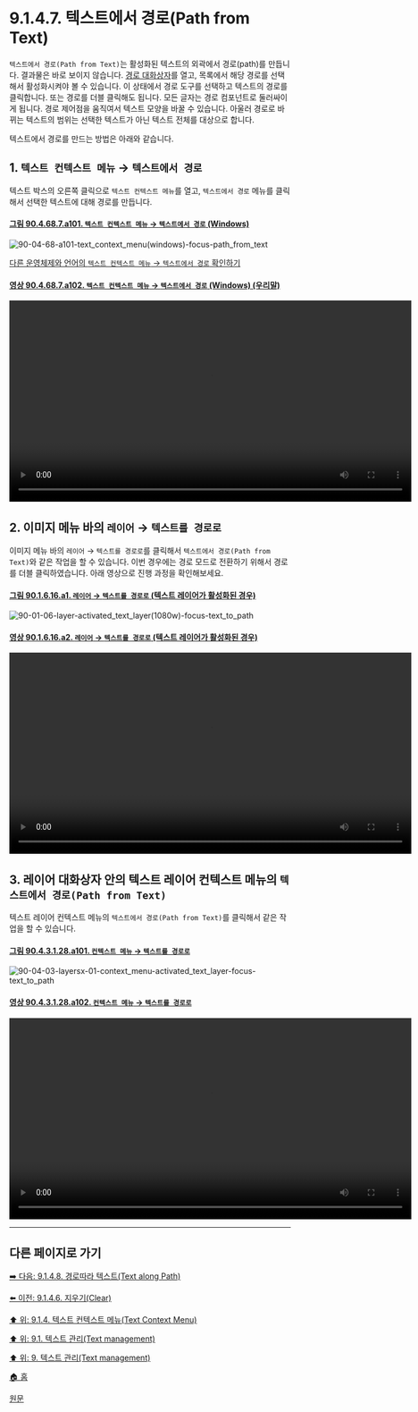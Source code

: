 # 9.1.4.7. 텍스트에서 경로(Path from Text)
`텍스트에서 경로(Path from Text)`는 활성화된 텍스트의 외곽에서 경로(path)를 만듭니다. 결과물은 바로 보이지 않습니다. [경로 대화상자](./15-02-03-paths-dialog.md)를 열고, 목록에서 해당 경로를 선택해서 활성화시켜야 볼 수 있습니다. 이 상태에서 경로 도구를 선택하고 텍스트의 경로를 클릭합니다. 또는 경로를 더블 클릭해도 됩니다. 모든 글자는 경로 컴포넌트로 둘러싸이게 됩니다. 경로 제어점을 움직여서 텍스트 모양을 바꿀 수 있습니다. 아울러 경로로 바뀌는 텍스트의 범위는 선택한 텍스트가 아닌 텍스트 전체를 대상으로 합니다.

텍스트에서 경로를 만드는 방법은 아래와 같습니다.

## 1. `텍스트 컨텍스트 메뉴` → `텍스트에서 경로`
텍스트 박스의 오른쪽 클릭으로 `텍스트 컨텍스트 메뉴`를 열고, `텍스트에서 경로` 메뉴를 클릭해서 선택한 텍스트에 대해 경로를 만듭니다.

<a id="90-04-68-07-a101"></a>

#### [그림 90.4.68.7.a101. `텍스트 컨텍스트 메뉴` → `텍스트에서 경로` (Windows)](./90-04-68-07-path_from_text.md#90-04-68-07-a101)
![90-04-68-a101-text_context_menu(windows)-focus-path_from_text](https://github.com/wonder13662/gimp/assets/15767104/0c7e142a-b52b-4a50-b62e-42616729a242)

[다른 운영체제와 언어의 `텍스트 컨텍스트 메뉴` → `텍스트에서 경로` 확인하기](./90-04-68-07-path_from_text.md#90-04-68-07-a201)

<a id="90-04-68-07-a102"></a>

#### [영상 90.4.68.7.a102. `텍스트 컨텍스트 메뉴` → `텍스트에서 경로` (Windows) (우리말)](./90-04-68-07-path_from_text.md#90-04-68-07-a102)
<video controls="controls" width="720" src="https://github.com/wonder13662/gimp/assets/15767104/4c73031c-7d97-49c9-9639-2174b718924d"></video>

## 2. 이미지 메뉴 바의 `레이어` → `텍스트를 경로로`
이미지 메뉴 바의 `레이어` → `텍스트를 경로로`를 클릭해서 `텍스트에서 경로(Path from Text)`와 같은 작업을 할 수 있습니다. 이번 경우에는 경로 모드로 전환하기 위해서 경로를 더블 클릭하였습니다. 아래 영상으로 진행 과정을 확인해보세요.

<a id="90-01-06-16-a1"></a>

#### [그림 90.1.6.16.a1. `레이어` → `텍스트를 경로로` (텍스트 레이어가 활성화된 경우)](./90-01-06-layerx-16-text_to_path.md#90-01-06-16-a1)
![90-01-06-layer-activated_text_layer(1080w)-focus-text_to_path](https://github.com/wonder13662/gimp/assets/15767104/b95ff242-0768-41f7-959f-94ab2e62746c)

<a id="90-01-06-16-a2"></a>

#### [영상 90.1.6.16.a2. `레이어` → `텍스트를 경로로` (텍스트 레이어가 활성화된 경우)](./90-01-06-layerx-16-text_to_path.md#90-01-06-16-a2)
<video controls="controls" width="720" src="https://github.com/wonder13662/gimp/assets/15767104/9baf0f30-76d3-4934-9830-ad5a8c5e7ca8"></video>

## 3. 레이어 대화상자 안의 텍스트 레이어 컨텍스트 메뉴의 `텍스트에서 경로(Path from Text)`
텍스트 레이어 컨텍스트 메뉴의 `텍스트에서 경로(Path from Text)`를 클릭해서 같은 작업을 할 수 있습니다.

<a id="90-04-03-01-28-a101"></a>

#### [그림 90.4.3.1.28.a101. `컨텍스트 메뉴` → `텍스트를 경로로`](./90-04-03-01-28-text_to_path.md#90-04-03-01-28-a101)
![90-04-03-layersx-01-context_menu-activated_text_layer-focus-text_to_path](https://github.com/wonder13662/gimp/assets/15767104/0291f72b-3c48-4495-b42f-1fddbcab05a3)

<a id="90-04-03-01-28-a102"></a>

#### [영상 90.4.3.1.28.a102. `컨텍스트 메뉴` → `텍스트를 경로로`](./90-04-03-01-28-text_to_path.md#90-04-03-01-28-a102)
<video controls="controls" width="720" src="https://github.com/wonder13662/gimp/assets/15767104/65212867-b4f2-4860-a414-eaf95c1423c9"></video>

***

## 다른 페이지로 가기

[➡️ 다음: 9.1.4.8. 경로따라 텍스트(Text along Path)](./09-01-04-08-text_along_path.md)

[⬅️ 이전: 9.1.4.6. 지우기(Clear)](./09-01-04-06-clear.md)

[⬆️ 위: 9.1.4. 텍스트 컨텍스트 메뉴(Text Context Menu)](./09-01-04-00-text_context_menu.md)

[⬆️ 위: 9.1. 텍스트 관리(Text management)](./09-01-text-management.md)

[⬆️ 위: 9. 텍스트 관리(Text management)](./09-00-text-management.md)

[🏠 홈](./00-home.md)

[원문](https://docs.gimp.org/2.10/ko/gimp-image-text-management.html#text-context-menu)
